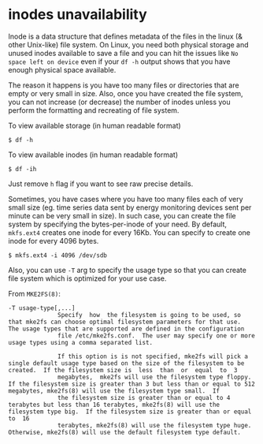 # inodes unavailability

Inode is a data structure that defines metadata of the files in the linux (& other Unix-like) file system. On Linux, you need both physical storage and unused inodes available to save a file and you can hit the issues like `No space left on device` even if your `df -h` output shows that you have enough physical space available.

The reason it happens is you have too many files or directories that are empty or very small in size. Also, once you have created the file system, you can not increase (or decrease) the number of inodes unless you perform the formatting and recreating of file system.

To view available storage (in human readable format)

```shell
$ df -h
```

To view available inodes (in human readable format)

```shell
$ df -ih
```

Just remove `h` flag if you want to see raw precise details.

Sometimes, you have cases where you have too many files each of very small size (eg. time series data sent by energy monitoring devices sent per minute can be very small in size). In such case, you can create the file system by specifying the bytes-per-inode of your need. By default, `mkfs.ext4` creates one inode for every 16Kb. You can specify to create one inode for every 4096 bytes.

```shell
$ mkfs.ext4 -i 4096 /dev/sdb
```

Also, you can use `-T` arg to specify the usage type so that you can create file system which is optimized for your use case.

From `MKE2FS(8)`:

```
-T usage-type[,...]
              Specify  how  the filesystem is going to be used, so that mke2fs can choose optimal filesystem parameters for that use.  The usage types that are supported are defined in the configuration
              file /etc/mke2fs.conf.  The user may specify one or more usage types using a comma separated list.

              If this option is is not specified, mke2fs will pick a single default usage type based on the size of the filesystem to be created.  If the filesystem size is  less  than  or  equal  to  3
              megabytes,  mke2fs will use the filesystem type floppy.  If the filesystem size is greater than 3 but less than or equal to 512 megabytes, mke2fs(8) will use the filesystem type small.  If
              the filesystem size is greater than or equal to 4 terabytes but less than 16 terabytes, mke2fs(8) will use the filesystem type big.  If the filesystem size is greater than or equal  to  16
              terabytes, mke2fs(8) will use the filesystem type huge.  Otherwise, mke2fs(8) will use the default filesystem type default.
```
